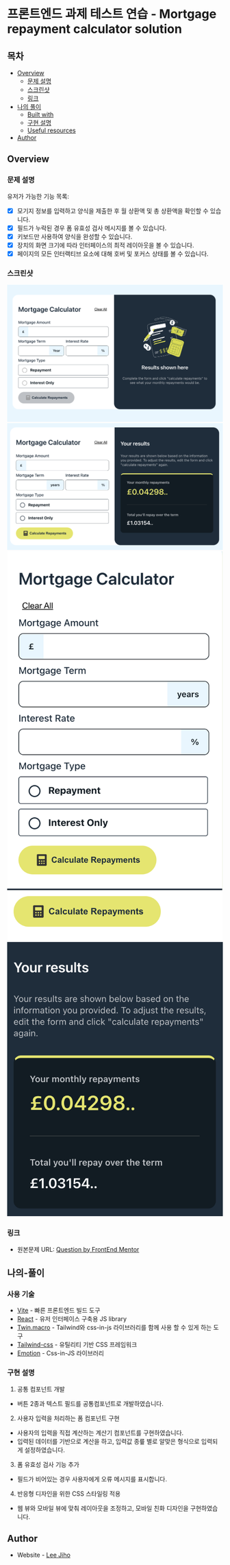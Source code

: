 # 프론트엔드 과제 테스트 연습 - Mortgage repayment calculator solution

## 목차

- [Overview](#overview)
  - [문제 설명](#문제-설명)
  - [스크린샷](#스크린샷)
  - [링크](#링크)
- [나의 풀이](#나의-풀이)
  - [Built with](#built-with)
  - [구현 설명](#구현-설명)
  - [Useful resources](#useful-resources)
- [Author](#author)

## Overview

### 문제 설명

유저가 가능한 기능 목록:

- [x] 모기지 정보를 입력하고 양식을 제출한 후 월 상환액 및 총 상환액을 확인할 수 있습니다.
- [x] 필드가 누락된 경우 폼 유효성 검사 메시지를 볼 수 있습니다.
- [x] 키보드만 사용하여 양식을 완성할 수 있습니다.
- [x] 장치의 화면 크기에 따라 인터페이스의 최적 레이아웃을 볼 수 있습니다.
- [x] 페이지의 모든 인터랙티브 요소에 대해 호버 및 포커스 상태를 볼 수 있습니다.

### 스크린샷

![](./mortgage-repayment-calculator/public/design/screenshot1.png)
![](./mortgage-repayment-calculator/public/design/screenshot2.png)
![](./mortgage-repayment-calculator/public/design/screenshot3.png)
![](./mortgage-repayment-calculator/public/design/screenshot4.png)

### 링크

- 원본문제 URL: [Question by FrontEnd Mentor](https://www.frontendmentor.io/challenges/mortgage-repayment-calculator-Galx1LXK73)

## 나의-풀이

### 사용 기술

- [Vite](https://vitejs.dev/) - 빠른 프론트엔드 빌드 도구
- [React](https://reactjs.org/) - 유저 인터페이스 구축용 JS library
- [Twin.macro](https://github.com/ben-rogerson/twin.macro?tab=readme-ov-file) - Tailwind와 css-in-js 라이브러리를 함께 사용 할 수 있게 하는 도구
- [Tailwind-css](https://tailwindcss.com/) - 유틸리티 기반 CSS 프레임워크
- [Emotion](https://emotion.sh/docs/introduction) - Css-in-JS 라이브러리

### 구현 설명

1. 공통 컴포넌트 개발

- 버튼 2종과 텍스트 필드를 공통컴포넌트로 개발하였습니다.

2. 사용자 입력을 처리하는 폼 컴포넌트 구현

- 사용자의 입력을 직접 계산하는 계산기 컴포넌트를 구현하였습니다.
- 입력된 데이터를 기반으로 계산을 하고, 입력값 종륲 별로 알맞은 형식으로 입력되게 설정하였습니다.

3. 폼 유효성 검사 기능 추가

- 필드가 비어있는 경우 사용자에게 오류 메시지를 표시합니다.

4. 반응형 디자인을 위한 CSS 스타일링 적용

- 웹 뷰와 모바일 뷰에 맞춰 레이아웃을 조정하고, 모바일 친화 디자인을 구현하였습니다.

## Author

- Website - [Lee Jiho](https://url.kr/7rv7ap)
